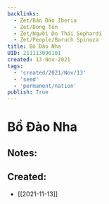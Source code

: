 ```yaml
---
backlinks:
  - Zet/Bán Đảo Iberia
  - Zet/Dòng Tên
  - Zet/Người Do Thái Sephardi
  - Zet/People/Baruch Spinoza
title: Bồ Đào Nha
UID: 211113090101
created: 13-Nov-2021
tags:
  - 'created/2021/Nov/13'
  - 'seed'
  - 'permanent/nation'
publish: True
---
```

# Bồ Đào Nha

## Notes:

## Created:
- [[2021-11-13]]
